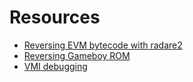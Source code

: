 <!-- TITLE: Misc reversing-->

# Resources
- [Reversing EVM bytecode with radare2](https://blog.positive.com/reversing-evm-bytecode-with-radare2-ab77247e5e53)
- [Reversing Gameboy ROM](https://www.megabeets.net/reverse-engineering-a-gameboy-rom-with-radare2/)
- [VMI debugging](https://twitter.com/mtarral/status/972187659882901507)